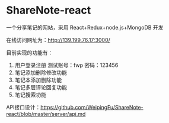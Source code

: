 # ShareNote-react
一个分享笔记的网站，采用 React+Redux+node.js+MongoDB 开发

在线访问网址为：http://139.199.76.17:3000/

目前实现的功能有：
1. 用户登录注册 测试账号：fwp 密码：123456
2. 笔记添加删除修改功能
3. 笔记本添加删除功能
4. 笔记多层评论回复功能
5. 笔记搜索功能

API接口设计：https://github.com/WeipingFu/ShareNote-react/blob/master/server/api.md

